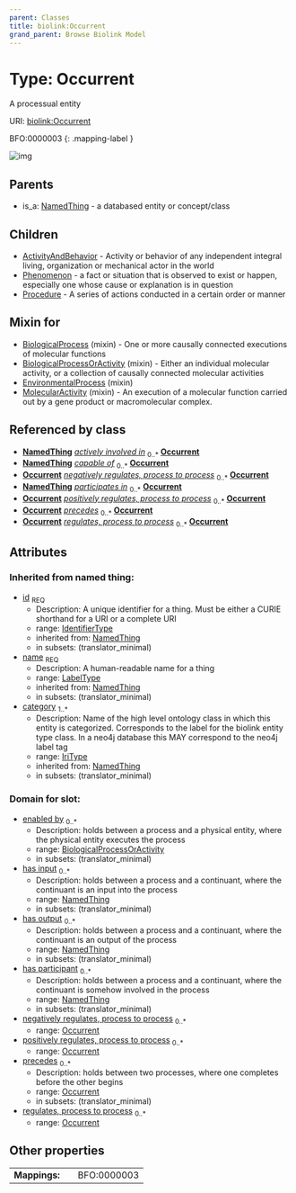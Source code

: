 ```yaml
---
parent: Classes
title: biolink:Occurrent
grand_parent: Browse Biolink Model
---
```


# Type: Occurrent


A processual entity

URI: [biolink:Occurrent](https://w3id.org/biolink/vocab/Occurrent)

BFO:0000003
{: .mapping-label }

![img](http://yuml.me/diagram/nofunky;dir:TB/class/\[MolecularActivity]uses%20-.->\[Occurrent&#124;id(i):identifier_type;name(i):label_type;category(i):iri_type%20%2B],%20\[EnvironmentalProcess]uses%20-.->\[Occurrent],%20\[BiologicalProcessOrActivity]uses%20-.->\[Occurrent],%20\[BiologicalProcess]uses%20-.->\[Occurrent],%20\[Occurrent]^-\[Procedure],%20\[Occurrent]^-\[Phenomenon],%20\[Occurrent]^-\[ActivityAndBehavior],%20\[NamedThing]^-\[Occurrent])

## Parents

 *  is_a: [NamedThing](NamedThing.md) - a databased entity or concept/class

## Children

 * [ActivityAndBehavior](ActivityAndBehavior.md) - Activity or behavior of any independent integral living, organization or mechanical actor in the world
 * [Phenomenon](Phenomenon.md) - a fact or situation that is observed to exist or happen, especially one whose cause or explanation is in question
 * [Procedure](Procedure.md) - A series of actions conducted in a certain order or manner

## Mixin for

 * [BiologicalProcess](BiologicalProcess.md) (mixin)  - One or more causally connected executions of molecular functions
 * [BiologicalProcessOrActivity](BiologicalProcessOrActivity.md) (mixin)  - Either an individual molecular activity, or a collection of causally connected molecular activities
 * [EnvironmentalProcess](EnvironmentalProcess.md) (mixin) 
 * [MolecularActivity](MolecularActivity.md) (mixin)  - An execution of a molecular function carried out by a gene product or macromolecular complex.

## Referenced by class

 *  **[NamedThing](NamedThing.md)** *[actively involved in](actively_involved_in.md)*  <sub>0..*</sub>  **[Occurrent](Occurrent.md)**
 *  **[NamedThing](NamedThing.md)** *[capable of](capable_of.md)*  <sub>0..*</sub>  **[Occurrent](Occurrent.md)**
 *  **[Occurrent](Occurrent.md)** *[negatively regulates, process to process](negatively_regulates_process_to_process.md)*  <sub>0..*</sub>  **[Occurrent](Occurrent.md)**
 *  **[NamedThing](NamedThing.md)** *[participates in](participates_in.md)*  <sub>0..*</sub>  **[Occurrent](Occurrent.md)**
 *  **[Occurrent](Occurrent.md)** *[positively regulates, process to process](positively_regulates_process_to_process.md)*  <sub>0..*</sub>  **[Occurrent](Occurrent.md)**
 *  **[Occurrent](Occurrent.md)** *[precedes](precedes.md)*  <sub>0..*</sub>  **[Occurrent](Occurrent.md)**
 *  **[Occurrent](Occurrent.md)** *[regulates, process to process](regulates_process_to_process.md)*  <sub>0..*</sub>  **[Occurrent](Occurrent.md)**

## Attributes


### Inherited from named thing:

 * [id](id.md)  <sub>REQ</sub>
    * Description: A unique identifier for a thing. Must be either a CURIE shorthand for a URI or a complete URI
    * range: [IdentifierType](types/IdentifierType.md)
    * inherited from: [NamedThing](NamedThing.md)
    * in subsets: (translator_minimal)
 * [name](name.md)  <sub>REQ</sub>
    * Description: A human-readable name for a thing
    * range: [LabelType](types/LabelType.md)
    * inherited from: [NamedThing](NamedThing.md)
    * in subsets: (translator_minimal)
 * [category](category.md)  <sub>1..*</sub>
    * Description: Name of the high level ontology class in which this entity is categorized. Corresponds to the label for the biolink entity type class. In a neo4j database this MAY correspond to the neo4j label tag
    * range: [IriType](types/IriType.md)
    * inherited from: [NamedThing](NamedThing.md)
    * in subsets: (translator_minimal)

### Domain for slot:

 * [enabled by](enabled_by.md)  <sub>0..*</sub>
    * Description: holds between a process and a physical entity, where the physical entity executes the process
    * range: [BiologicalProcessOrActivity](BiologicalProcessOrActivity.md)
    * in subsets: (translator_minimal)
 * [has input](has_input.md)  <sub>0..*</sub>
    * Description: holds between a process and a continuant, where the continuant is an input into the process
    * range: [NamedThing](NamedThing.md)
    * in subsets: (translator_minimal)
 * [has output](has_output.md)  <sub>0..*</sub>
    * Description: holds between a process and a continuant, where the continuant is an output of the process
    * range: [NamedThing](NamedThing.md)
    * in subsets: (translator_minimal)
 * [has participant](has_participant.md)  <sub>0..*</sub>
    * Description: holds between a process and a continuant, where the continuant is somehow involved in the process
    * range: [NamedThing](NamedThing.md)
    * in subsets: (translator_minimal)
 * [negatively regulates, process to process](negatively_regulates_process_to_process.md)  <sub>0..*</sub>
    * range: [Occurrent](Occurrent.md)
 * [positively regulates, process to process](positively_regulates_process_to_process.md)  <sub>0..*</sub>
    * range: [Occurrent](Occurrent.md)
 * [precedes](precedes.md)  <sub>0..*</sub>
    * Description: holds between two processes, where one completes before the other begins
    * range: [Occurrent](Occurrent.md)
    * in subsets: (translator_minimal)
 * [regulates, process to process](regulates_process_to_process.md)  <sub>0..*</sub>
    * range: [Occurrent](Occurrent.md)

## Other properties

|  |  |  |
| --- | --- | --- |
| **Mappings:** | | BFO:0000003 |

